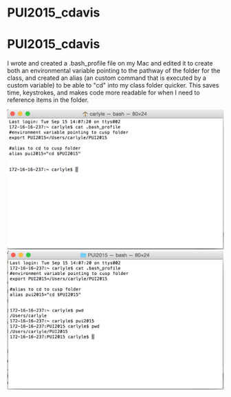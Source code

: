 # PUI2015_cdavis
# PUI2015_cdavis

I wrote and created a .bash_profile file on my Mac and edited it to create both an environmental variable pointing to the pathway of the folder for the class, and created an alias (an custom command that is executed by a custom variable) to be able to "cd" into my class folder quicker.  This saves time, keystrokes, and makes code more readable for when I need to reference items in the folder.

![Alt text](cdavis_bash.png)
![Alt text](setup_env.png)